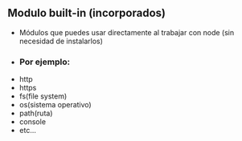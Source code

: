 ## Modulo built-in (incorporados)

- Módulos que puedes usar directamente al trabajar con node (sin necesidad de instalarlos)
- 
  ### Por ejemplo:
- http
- https
- fs(file system)
- os(sistema operativo)
- path(ruta)
- console
- etc...